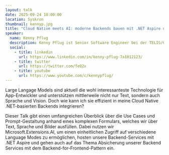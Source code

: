 ```yaml
---
layout: talk
date: 2025-09-24 18:00:00
location: Syskron
thumbnail: kennyp.jpg
title: "Cloud Native meets AI: moderne Backends bauen mit .NET Aspire und Microsoft.Extensions.AI"
speaker:
  name: Kenny Pflug
  description: Kenny Pflug ist Senior Software Engineer bei der TELIS/GWVS und studierte Informatik an der OTH Regensburg. Seine Interessen liegen in den Gebieten Cloud Native .NET Backends mit integrierten AI-Schnittstellen, Software Development mit AI Coding Tools, .NET Internals und Performanceoptimierung. In seiner Freizeit betreut er einige Open Source Projekte wie Light.GuardClauses, ansonsten wandert er mit seiner Frau gerne durch bayerische und deutsche Wälder.
  social:
    - title: linkedin
      url: https://www.linkedin.com/in/kenny-pflug-7a1012123/
    - title: twitter
      url: https://twitter.com/feO2x
    - title: youtube
      url: https://www.youtube.com/c/kennypflug/
---
```

Large Langage Models sind aktuell die wohl interessanteste Technologie für App-Entwickler und unterstützen mittlerweile nicht nur Text, 
sondern auch Sprache und Vision. Doch wie kann ich sie effizient in meine Cloud Native .NET-basierten Backends integrieren?

Dieser Talk gibt einen umfangreichen Überblick über die Use Cases und Prompt-Gestaltung anhand eines komplexen Formulars, 
welches wir über Text, Sprache und Bilder ausfüllen. Dabei nutzen wir Microsoft.Extensions.AI, um einen einheitlichen Zugriff 
auf verschiedene Language Modes zu ermöglichen, hosten unsere Backend-Services mit .NET Aspire und gehen auch auf das Thema 
Absicherung unserer Backend Services mit dem Backend-for-Frontend-Pattern ein.
